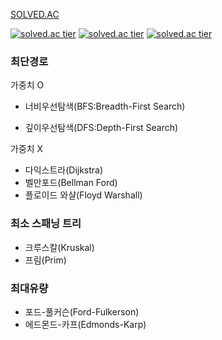 [SOLVED.AC](https://solved.ac/profile/cjh970422)

[![solved.ac tier](http://mazassumnida.wtf/api/generate_badge?boj=cjh970422)](https://solved.ac/cjh970422)
[![solved.ac tier](http://mazassumnida.wtf/api/v2/generate_badge?boj=cjh970422)](https://solved.ac/cjh970422)
[![solved.ac tier](http://mazassumnida.wtf/api/mini/generate_badge?boj=cjh970422)](https://solved.ac/cjh970422)

### 최단경로

가중치 O

- 너비우선탐색(BFS:Breadth-First Search)

- 깊이우선탐색(DFS:Depth-First Search)

가중치 X   

- 다익스트라(Dijkstra)
- 벨만포드(Bellman Ford)
- 플로이드 와샬(Floyd Warshall)


### 최소 스패닝 트리

- 크루스칼(Kruskal)
- 프림(Prim)

### 최대유량

- 포드-풀커슨(Ford-Fulkerson)
- 에드몬드-카프(Edmonds-Karp)